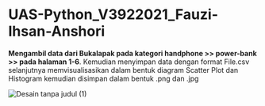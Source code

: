 # UAS-Python_V3922021_Fauzi-Ihsan-Anshori

**Mengambil data dari Bukalapak pada kategori handphone >> power-bank >> pada halaman 1-6**. Kemudian menyimpan data dengan format File.csv selanjutnya memvisualisasikan dalam bentuk diagram Scatter Plot dan Histogram kemudian disimpan dalam bentuk .png dan .jpg

![Desain tanpa judul (1)](https://github.com/zvsaan/UAS-Python_V3922021_Fauzi-Ihsan-Anshori/assets/112597081/ff44305e-c4c8-40c9-99ed-e9439f0559ff)
